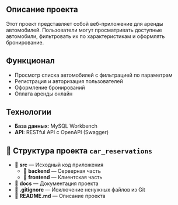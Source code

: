 ##  Описание проекта  
Этот проект представляет собой веб-приложение для аренды автомобилей. Пользователи могут просматривать доступные автомобили, фильтровать их по характеристикам и оформлять бронирование.  

##  Функционал  
-  Просмотр списка автомобилей с фильтрацией по параметрам  
-  Регистрация и авторизация пользователей  
-  Оформление бронирований  
-  Оплата аренды онлайн  

##  Технологии  
-  **База данных**: MySQL Workbench  
-  **API**: RESTful API с OpenAPI (Swagger)  

## 📂 Структура проекта `car_reservations`  
- 📂 **src** — Исходный код приложения  
  - 📂 **backend** — Серверная часть  
  - 📂 **frontend** — Клиентская часть  
- 📂 **docs** — Документация проекта  
- 📄 **.gitignore** — Исключение ненужных файлов из Git  
- 📄 **README.md** — Описание проекта  
